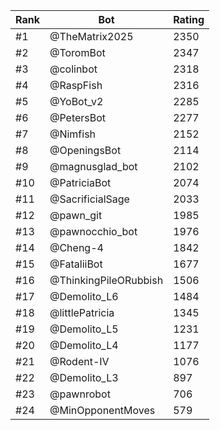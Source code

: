 Rank|Bot|Rating
---|---|---
#1|@TheMatrix2025|2350
#2|@ToromBot|2347
#3|@colinbot|2318
#4|@RaspFish|2316
#5|@YoBot_v2|2285
#6|@PetersBot|2277
#7|@Nimfish|2152
#8|@OpeningsBot|2114
#9|@magnusglad_bot|2102
#10|@PatriciaBot|2074
#11|@SacrificialSage|2033
#12|@pawn_git|1985
#13|@pawnocchio_bot|1976
#14|@Cheng-4|1842
#15|@FataliiBot|1677
#16|@ThinkingPileORubbish|1506
#17|@Demolito_L6|1484
#18|@littlePatricia|1345
#19|@Demolito_L5|1231
#20|@Demolito_L4|1177
#21|@Rodent-IV|1076
#22|@Demolito_L3|897
#23|@pawnrobot|706
#24|@MinOpponentMoves|579
